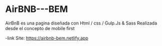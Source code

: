 # AirBNB---BEM
AirBnB es una pagina diseñada con Html / css / Gulp.Js & Sass Realizada desde el concepto de mobile first

-link Site: https://airbnb-bem.netlify.app
